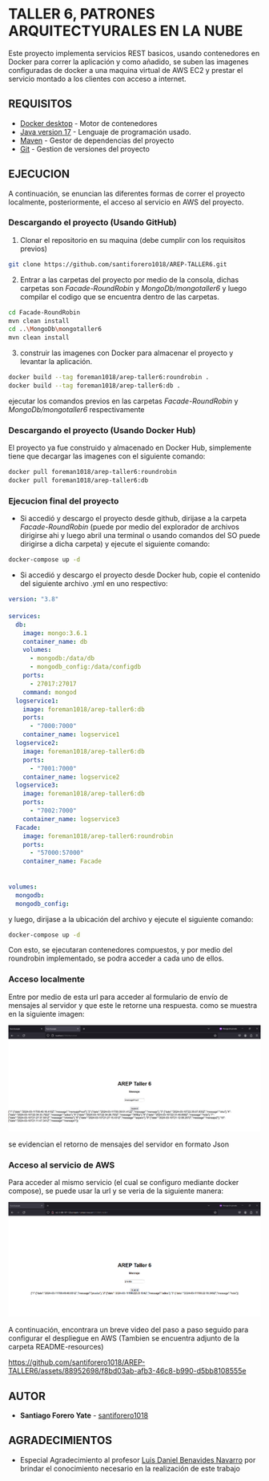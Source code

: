 # TALLER 6, PATRONES ARQUITECTYURALES EN LA NUBE 

Este proyecto implementa servicios REST basicos, usando contenedores en Docker para correr la aplicación y como añadido, se suben las imagenes configuradas de docker a una maquina virtual de AWS EC2 y prestar el servicio montado a los clientes con acceso a internet.

## REQUISITOS
* [Docker desktop](https://www.docker.com/products/docker-desktop/) - Motor de contenedores
* [Java version 17](https://www.oracle.com/co/java/technologies/downloads/) - Lenguaje de programación usado.
* [Maven](https://maven.apache.org/download.cgi) - Gestor de dependencias del proyecto
* [Git](https://git-scm.com/downloads) - Gestion de versiones del proyecto 

## EJECUCION
A continuación, se enuncian las diferentes formas de correr el proyecto localmente, posteriormente, el acceso al servicio en AWS del proyecto.
### Descargando el proyecto (Usando GitHub)
1. Clonar el repositorio en su maquina (debe cumplir con los requisitos previos)

```bash
git clone https://github.com/santiforero1018/AREP-TALLER6.git
```
2. Entrar a las carpetas del proyecto por medio de la consola, dichas carpetas son *Facade-RoundRobin* y *MongoDb/mongotaller6* y luego compilar el codigo que se encuentra dentro de las carpetas.

```bash
cd Facade-RoundRobin
mvn clean install
cd ..\MongoDb\mongotaller6
mvn clean install
```

3. construir las imagenes con Docker para almacenar el proyecto y levantar la aplicación.

```bash
docker build --tag foreman1018/arep-taller6:roundrobin .
docker build --tag foreman1018/arep-taller6:db .
```

ejecutar los comandos previos en las carpetas *Facade-RoundRobin* y *MongoDb/mongotaller6* respectivamente

### Descargando el proyecto (Usando Docker Hub)

El proyecto ya fue construido y almacenado en Docker Hub, simplemente tiene que decargar las imagenes con el siguiente comando:

```bash
docker pull foreman1018/arep-taller6:roundrobin
docker pull foreman1018/arep-taller6:db
```
### Ejecucion final del proyecto

- Si accedió y descargo el proyecto desde github, dirijase a la carpeta *Facade-RoundRobin* (puede por medio del explorador de archivos dirigirse ahi y luego abril una terminal o usando comandos del SO puede dirigirse a dicha carpeta) y ejecute el siguiente comando:

```bash
docker-compose up -d
```

- Si accedió y descargo el proyecto desde Docker hub, copie el contenido del siguiente archivo .yml en uno respectivo:

```yaml
version: "3.8"

services:
  db:
    image: mongo:3.6.1
    container_name: db
    volumes:
      - mongodb:/data/db
      - mongodb_config:/data/configdb
    ports:
      - 27017:27017
    command: mongod
  logservice1:
    image: foreman1018/arep-taller6:db
    ports:
      - "7000:7000"
    container_name: logservice1
  logservice2:
    image: foreman1018/arep-taller6:db
    ports:
      - "7001:7000"
    container_name: logservice2
  logservice3:
    image: foreman1018/arep-taller6:db
    ports:
      - "7002:7000"
    container_name: logservice3
  Facade:
    image: foreman1018/arep-taller6:roundrobin
    ports:
      - "57000:57000"
    container_name: Facade
  

volumes:
  mongodb:
  mongodb_config:
```

y luego, dirijase a la ubicación del archivo y ejecute el siguiente comando:

```bash
docker-compose up -d
```

Con esto, se ejecutaran contenedores compuestos, y por medio del roundrobin implementado, se podra acceder a cada uno de ellos. 
### Acceso localmente

Entre por medio de esta url [](http://localhost:57000/form.html) para  acceder al formulario de envío de mensajes al servidor y que este le retorne una respuesta. como se muestra en la siguiente imagen:

![prueba local](README-resources/prueba-local.png)

se evidencian el retorno de mensajes del servidor en formato Json

### Acceso al servicio de AWS

Para acceder al mismo servicio (el cual se configuro mediante  docker compose), se puede usar la url [](http://ec2-3-88-197-125.compute-1.amazonaws.com:57000/form.html) y se veria de la siguiente manera:

![prueba AWS](README-resources/prueba-AWS.png)

A continuación, encontrara un breve video del paso a paso seguido para configurar el despliegue en AWS (Tambien se encuentra adjunto de la carpeta README-resources)


https://github.com/santiforero1018/AREP-TALLER6/assets/88952698/f8bd03ab-afb3-46c8-b990-d5bb8108555e


## AUTOR

* **Santiago Forero Yate** - [santiforero1018](https://github.com/santiforero1018)

## AGRADECIMIENTOS
* Especial Agradecimiento al profesor [Luis Daniel Benavides Navarro](https://ldbn.is.escuelaing.edu.co/) por brindar el conocimiento necesario en la realización de este trabajo

